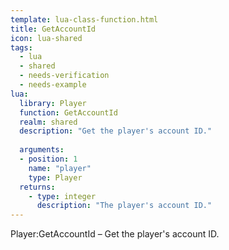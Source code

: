 ```yaml
---
template: lua-class-function.html
title: GetAccountId
icon: lua-shared
tags:
  - lua
  - shared
  - needs-verification
  - needs-example
lua:
  library: Player
  function: GetAccountId
  realm: shared
  description: "Get the player's account ID."
  
  arguments:
  - position: 1
    name: "player"
    type: Player
  returns:
    - type: integer
      description: "The player's account ID."
---
```


<div class="lua__search__keywords">
Player:GetAccountId &#x2013; Get the player's account ID.
</div>
